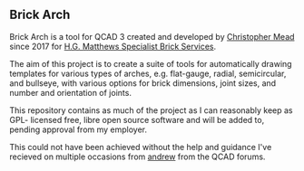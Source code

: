 ## Brick Arch

Brick Arch is a tool for QCAD 3 created and developed by
[Christopher Mead](https://mead.one/cv.htm) since 2017 for 
[H.G. Matthews Specialist Brick Services](https://www.hgmatthews.com/specialist-brick-services/).

The aim of this project is to create a suite of tools for automatically drawing
templates for various types of arches, e.g. flat-gauge, radial, semicircular,
and bullseye, with various options for brick dimensions, joint sizes, and number
and orientation of joints.

This repository contains as much of the project as I can reasonably keep as GPL-
licensed free, libre open source software and will be added to, pending approval
from my employer.

This could not have been achieved without the help and guidance I've recieved on
multiple occasions from [andrew](https://qcad.org/rsforum/memberlist.php?mode=viewprofile&u=2)
from the QCAD forums.

